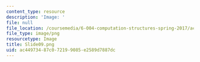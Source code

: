 ```yaml
---
content_type: resource
description: 'Image: '
file: null
file_location: /coursemedia/6-004-computation-structures-spring-2017/ac44973487c072199085e2589d7887dc_Slide09.png
file_type: image/png
resourcetype: Image
title: Slide09.png
uid: ac449734-87c0-7219-9085-e2589d7887dc
---
```

